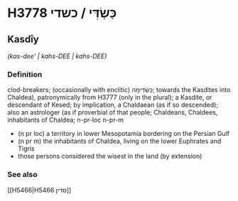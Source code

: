 # H3778 כַּשְׂדִּי / כשדי

## Kasdîy

_(kas-dee' | kahs-DEE | kahs-DEE)_

### Definition

clod-breakers; (occasionally with enclitic) כַּשְׂדִּימָה; towards the Kasdites into Chaldea), patronymically from H3777 (only in the plural); a Kasdite, or descendant of Kesed; by implication, a Chaldaean (as if so descended); also an astrologer (as if proverbial of that people; Chaldeans, Chaldees, inhabitants of Chaldea; n-pr-loc n-pr-m

- (n pr loc) a territory in lower Mesopotamia bordering on the Persian Gulf
- (n pr m) the inhabitants of Chaldea, living on the lower Euphrates and Tigris
- those persons considered the wisest in the land (by extension)

### See also

[[H5466|H5466 סדין]]
